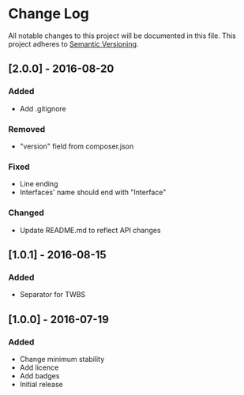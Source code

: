 # Change Log
All notable changes to this project will be documented in this file.
This project adheres to [Semantic Versioning](http://semver.org/).

## [2.0.0] - 2016-08-20
### Added
- Add .gitignore

### Removed
- "version" field from composer.json

### Fixed
- Line ending
- Interfaces' name should end with "Interface"

### Changed
- Update README.md to reflect API changes

## [1.0.1] - 2016-08-15
### Added
- Separator for TWBS

## [1.0.0] - 2016-07-19
### Added
- Change minimum stability
- Add licence
- Add badges
- Initial release
